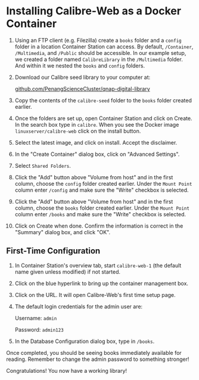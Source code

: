 # Installing Calibre-Web as a Docker Container

1. Using an FTP client (e.g. Filezilla) create a `books` folder and a `config` folder in a location Container Station can access. By default, `/Container`, `/Multimedia`, and `/Public` should be accessible. In our example setup, we created a folder named `CalibreLibrary` in the `/Multimedia` folder. And within it we nested the `books` and `config` folders.

1. Download our Calibre seed library to your computer at:

    [github.com/PenangScienceCluster/qnap-digital-library](https://github.com/PenangScienceCluster/qnap-digital-library)

1. Copy the contents of the `calibre-seed` folder to the `books` folder created earlier.

1. Once the folders are set up, open Container Station and click on Create. In the search box type in `calibre`. When you see the Docker image `linuxserver/calibre-web` click on the install button.

1. Select the latest image, and click on install. Accept the disclaimer.

1. In the "Create Container" dialog box, click on "Advanced Settings".

1. Select `Shared Folders`.

1. Click the "Add" button above "Volume from host" and in the first column, choose the `config` folder created earlier. Under the `Mount Point` column enter `/config` and make sure the "Write" checkbox is selected.

1. Click the "Add" button above "Volume from host" and in the first column, choose the `books` folder created earlier. Under the `Mount Point` column enter `/books` and make sure the "Write" checkbox is selected.

1. Click on Create when done. Confirm the information is correct in the "Summary" dialog box, and click "OK".

## First-Time Configuration

1. In Container Station's overview tab, start `calibre-web-1` (the default name given unless modified) if not started.

1. Click on the blue hyperlink to bring up the container management box.

1. Click on the URL. It will open Calibre-Web's first time setup page.

1. The default login credentials for the admin user are:

    Username: `admin`

    Password: `admin123`

1. In the Database Configuration dialog box, type in `/books`.

Once completed, you should be seeing books immediately available for reading. Remember to change the admin password to something stronger! 

Congratulations! You now have a working library!
